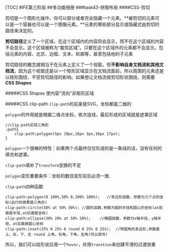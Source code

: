 [TOC]
#IFE第三阶段
##多功能相册
###task43-拼图布局
####CSS-剪切

剪切是一个图形化操作，你可以部分或者完全隐藏一个元素。**被剪切的元素可以是一个容器也可以是一个图像元素。**元素的哪些部分显示或隐藏式由剪切的路径来决定的。  

**剪切路径**定义了一个区域，在这个区域内的内容将会显示，而不在这个区域的内容不会显示。这个区域被称为“裁剪区域”。只要在这个区域外的元素都不会显示。包括元素的内容、北京、边框、文本、轮廓等，甚至包括他的子元素  

剪切路径的概念就相当于在元素上定义了一个视窗，但**不影响自身文档流和其他文档流**，因为这个视窗还是以一个矩形区域显示在文档流面前，所以周围的元素还是以矩形围绕，不受剪切路径的影响。如果想让文档流按剪切形状围绕，则需要**CSS Shapes**  

#####CSS Shapes
使内容“流向”非矩形区域

#####CSS clip-path
`clip-path`的前身是SVG，坐标都是二维的  

`polygon`的作用就是根据二维点坐标，依次连线，最后形成的区域就是遮罩区域

    //clip-path实现三角形
    .path{
        clip-path:polygon(5px 10px,16px 3px,16px 17px);
    }

`polygon`一个很棒的特性：如果两个点最终仅仅形成的是一条线的话，没有任何的填充和遮罩。

`clip-path`填补了`transform`变换的不足

`polygon`变形重要条件：坐标的数目变形前后必须一致.

`clip-path`四种函数  

    clip-path:polygon(0 100%,50% 0,100% 100%);   //多边形函数，参数为几个点的坐标(此行的效果是三角形)  
    clip-path:circle(50% at 50% 50%); //圆形函数,参数为圆的半径和圆心的坐标(at前面是半径,at后面是坐标)  
    clip-path:ellipse(30% 20% at 50% 50%);    //椭圆函数，参数为x轴半径，y轴半径，at后面是圆心坐标  
    clip-path:inset(25% 0 25% 0 round 0 25% 0 25%);  //带圆角的多边形,参数是上，右，下，左 round 上角，右角，下角，左角(可以简写)

所以，我们可以给形状应用一个`hover`，并用`transtion`来创建平滑的过渡效果


